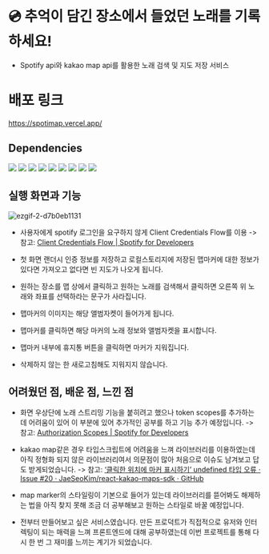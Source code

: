 #  :cd: 추억이 담긴 장소에서 들었던 노래를 기록하세요!

* Spotify api와 kakao map api를 활용한 노래 검색 및 지도 저장 서비스

# 배포 링크

https://spotimap.vercel.app/

## Dependencies

<span><img src="https://img.shields.io/badge/Typescript-3178C6?style=flat-square&logo=TypeScript&logoColor=white"/></span>
<span><img src="https://img.shields.io/badge/React-61DAFB?style=flat-square&logo=React&logoColor=white"/></span>
<span><img src="https://img.shields.io/badge/ESLint-4B32C3?style=flat-square&logo=ESLint&logoColor=white"/></span>
<span><img src="https://img.shields.io/badge/Prettier-F7B93E?style=flat-square&logo=Prettier&logoColor=white"/></span>
<span><img src="https://img.shields.io/badge/Sass-CC6699?style=flat-square&logo=Sass&logoColor=white"/></span>
<span><img src="https://img.shields.io/badge/stylelint-263238?style=flat-square&logo=stylelint&logoColor=white"/></span>
<span><img src="https://img.shields.io/badge/ReactRouter-CA4245?style=flat-square&logo=ReactRouter&logoColor=white"/></span>
<span><img src="https://img.shields.io/badge/recoil-FFFF00?style=flat-square&logo=recoil&logoColor=white"/></span>
<span><img src="https://img.shields.io/badge/store-00FF00?style=flat-square&logo=store&logoColor=white"/></span>


## 실행 화면과 기능

![ezgif-2-d7b0eb1131](https://user-images.githubusercontent.com/64529155/173087860-bd2dc15e-d917-42ae-81ac-d744435fe30b.gif)

* 사용자에게 spotify 로그인을 요구하지 않게 Client Credentials Flow를 이용
-> 참고: [Client Credentials Flow | Spotify for Developers](https://developer.spotify.com/documentation/general/guides/authorization/client-credentials/)

* 첫 화면 랜더시 인증 정보를 저장하고 로컬스토리지에 저장된 맵마커에 대한 정보가 있다면 가져오고 없다면 빈 지도가 나오게 됩니다.
* 원하는 장소를 맵 상에서 클릭하고 원하는 노래를 검색해서 클릭하면  오른쪽 위 노래와 좌표를 선택하라는 문구가 사라집니다.
* 맵마커의 이미지는 해당 앨범자켓이 들어가게 됩니다.
* 맵마커를 클릭하면 해당 마커의 노래 정보와 앨범자켓을 표시합니다.
* 맵마커 내부에 휴지통 버튼을 클릭하면 마커가 지워집니다.
* 삭제하지 않는 한 새로고침해도 지워지지 않습니다.


## 어려웠던 점, 배운 점, 느낀 점

* 화면 우상단에 노래 스트리밍 기능을 붙히려고 했으나 token scopes를 추가하는데 어려움이 있어 이 부분에 있어 추가적인 공부를 하고 기능 추가 예정입니다.
-> 참고: [Authorization Scopes | Spotify for Developers](https://developer.spotify.com/documentation/general/guides/authorization/scopes/)

* kakao map같은 경우 타입스크립트에 어려움을 느껴 라이브러리를 이용하였는데 아직 정형화 되지 않은 라이브러리여서 의문점이 많아 처음으로 이슈도 남겨보고 답도 받게되었습니다.
-> 참고: [‘클릭한 위치에 마커 표시하기’ undefined 타입 오류 · Issue #20 · JaeSeoKim/react-kakao-maps-sdk · GitHub](https://github.com/JaeSeoKim/react-kakao-maps-sdk/issues/20)


* map marker의 스타일링이 기본으로 들어가 있는데 라이브러리를 뜯어봐도 해제하는 법을 아직 찾지 못해 조금 더 공부해보고 원하는 스타일로 바꿀 예정입니다.

* 전부터 만들어보고 싶은 서비스였습니다.  만든 프로덕트가 직접적으로 유저와 인터렉팅이 되는 매력을 느껴 프론트엔드에 대해 공부하였는데 이번 프로젝트를 통해 다시 한 번 그 재미를 느끼는 계기가 되었습니다.

